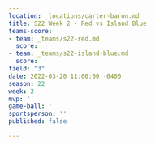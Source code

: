 ```yaml
---
location: _locations/carter-baron.md
title: S22 Week 2 - Red vs Island Blue
teams-score:
- team: _teams/s22-red.md
  score: 
- team: _teams/s22-island-blue.md
  score: 
field: "3"
date: 2022-03-20 11:00:00 -0400
season: 22
week: 2
mvp: ''
game-ball: ''
sportsperson: ''
published: false

---
```

